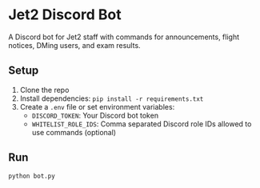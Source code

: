 # Jet2 Discord Bot

A Discord bot for Jet2 staff with commands for announcements, flight notices, DMing users, and exam results.

## Setup

1. Clone the repo
2. Install dependencies: `pip install -r requirements.txt`
3. Create a `.env` file or set environment variables:
   - `DISCORD_TOKEN`: Your Discord bot token
   - `WHITELIST_ROLE_IDS`: Comma separated Discord role IDs allowed to use commands (optional)

## Run

```bash
python bot.py
